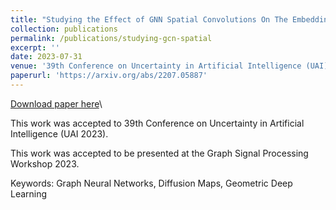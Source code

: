 ```yaml
---
title: "Studying the Effect of GNN Spatial Convolutions On The Embedding Space's Geometry"
collection: publications
permalink: /publications/studying-gcn-spatial
excerpt: ''
date: 2023-07-31
venue: '39th Conference on Uncertainty in Artificial Intelligence (UAI)'
paperurl: 'https://arxiv.org/abs/2207.05887'
---
```


[Download paper here](https://arxiv.org/pdf/2207.05887.pdf)\

This work was accepted to 39th Conference on Uncertainty in Artificial Intelligence (UAI 2023).

This work was accepted to be presented at the Graph Signal Processing Workshop 2023.

Keywords: Graph Neural Networks, Diffusion Maps, Geometric Deep Learning

<!--citation: 'Your Name, You. (2009). &quot;Paper Title Number 1.&quot; <i>Journal 1</i>. 1(1).'-->
